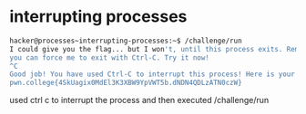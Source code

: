# interrupting processes

```bash
hacker@processes~interrupting-processes:~$ /challenge/run
I could give you the flag... but I won't, until this process exits. Remember, 
you can force me to exit with Ctrl-C. Try it now!
^C
Good job! You have used Ctrl-C to interrupt this process! Here is your flag:
pwn.college{4SkUagix0MdEl3K3XBW9YpVWT5b.dNDN4QDLzATN0czW}
```

used ctrl c to interrupt the process and then executed /challenge/run
